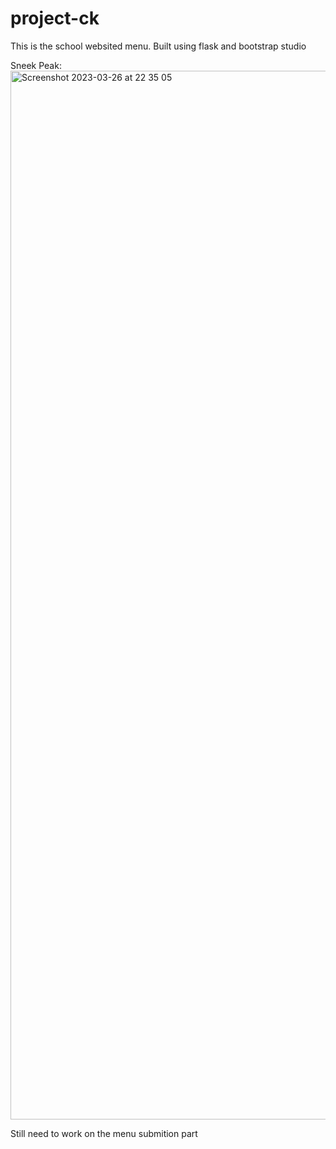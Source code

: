 # project-ck
This is the school websited menu. Built using flask and bootstrap studio

Sneek Peak:
<img width="1678" alt="Screenshot 2023-03-26 at 22 35 05" src="https://user-images.githubusercontent.com/65710458/227780193-a7fbc192-e35c-4947-abcf-c2e79fe82530.png">

Still need to work on the menu submition part
